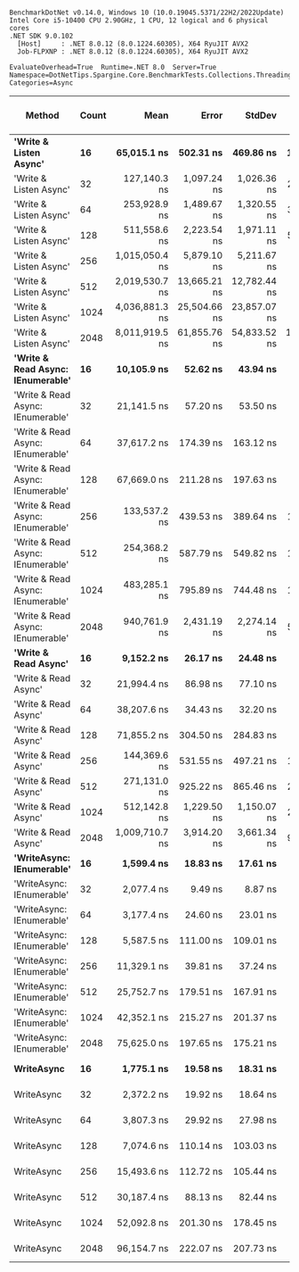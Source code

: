 ```

BenchmarkDotNet v0.14.0, Windows 10 (10.0.19045.5371/22H2/2022Update)
Intel Core i5-10400 CPU 2.90GHz, 1 CPU, 12 logical and 6 physical cores
.NET SDK 9.0.102
  [Host]     : .NET 8.0.12 (8.0.1224.60305), X64 RyuJIT AVX2
  Job-FLPXNP : .NET 8.0.12 (8.0.1224.60305), X64 RyuJIT AVX2

EvaluateOverhead=True  Runtime=.NET 8.0  Server=True  
Namespace=DotNetTips.Spargine.Core.BenchmarkTests.Collections.Threading  Categories=Async  

```
| Method                            | Count | Mean           | Error        | StdDev       | StdErr       | Min            | Q1             | Median         | Q3             | Max            | Op/s      | CI99.9% Margin | Iterations | Kurtosis | MValue | Skewness | Rank | LogicalGroup | Baseline | Exceptions | Completed Work Items | Lock Contentions | Code Size | Gen0   | Allocated |
|---------------------------------- |------ |---------------:|-------------:|-------------:|-------------:|---------------:|---------------:|---------------:|---------------:|---------------:|----------:|---------------:|-----------:|---------:|-------:|---------:|-----:|------------- |--------- |-----------:|---------------------:|-----------------:|----------:|-------:|----------:|
| **&#39;Write &amp; Listen Async&#39;**            | **16**    |    **65,015.1 ns** |    **502.31 ns** |    **469.86 ns** |    **121.32 ns** |    **64,261.3 ns** |    **64,698.3 ns** |    **64,973.8 ns** |    **65,240.2 ns** |    **65,870.1 ns** |  **15,381.0** |    **-53.1585 ns** |      **15.00** |    **1.963** |  **2.000** |   **0.2991** |   **20** | *****            | **No**       |          **-** |                    **-** |                **-** |   **2,794 B** |      **-** |   **4.08 KB** |
| &#39;Write &amp; Listen Async&#39;            | 32    |   127,140.3 ns |  1,097.24 ns |  1,026.36 ns |    265.01 ns |   125,843.4 ns |   126,330.1 ns |   127,005.6 ns |   127,741.3 ns |   129,368.7 ns |   7,865.3 |   -125.0028 ns |      15.00 |    2.308 |  2.000 |   0.7104 |   25 | *            | No       |          - |                    - |                - |   2,794 B |      - |   6.13 KB |
| &#39;Write &amp; Listen Async&#39;            | 64    |   253,928.9 ns |  1,489.67 ns |  1,320.55 ns |    352.93 ns |   251,679.5 ns |   253,002.1 ns |   253,984.0 ns |   254,658.2 ns |   256,330.5 ns |   3,938.1 |   -169.4661 ns |      14.00 |    2.051 |  2.000 |   0.2161 |   28 | *            | No       |          - |                    - |                - |   2,794 B |      - |  11.38 KB |
| &#39;Write &amp; Listen Async&#39;            | 128   |   511,558.6 ns |  2,223.54 ns |  1,971.11 ns |    526.80 ns |   507,716.9 ns |   511,093.0 ns |   511,901.0 ns |   512,669.7 ns |   515,041.4 ns |   1,954.8 |   -256.4002 ns |      14.00 |    2.607 |  2.000 |  -0.4883 |   31 | *            | No       |          - |                    - |                - |   2,794 B |      - |  21.51 KB |
| &#39;Write &amp; Listen Async&#39;            | 256   | 1,015,050.4 ns |  5,879.10 ns |  5,211.67 ns |  1,392.88 ns | 1,006,831.2 ns | 1,011,687.9 ns | 1,015,280.3 ns | 1,017,903.9 ns | 1,024,017.8 ns |     985.2 |   -689.4386 ns |      14.00 |    1.989 |  2.000 |   0.0120 |   33 | *            | No       |          - |                    - |                - |   2,784 B |      - |  41.93 KB |
| &#39;Write &amp; Listen Async&#39;            | 512   | 2,019,530.7 ns | 13,665.21 ns | 12,782.44 ns |  3,300.41 ns | 2,001,255.1 ns | 2,010,919.5 ns | 2,017,555.5 ns | 2,028,785.9 ns | 2,037,191.4 ns |     495.2 | -1,642.7064 ns |      15.00 |    1.601 |  2.000 |   0.0114 |   34 | *            | No       |          - |                    - |                - |   2,784 B |      - |  82.14 KB |
| &#39;Write &amp; Listen Async&#39;            | 1024  | 4,036,881.3 ns | 25,504.66 ns | 23,857.07 ns |  6,159.87 ns | 4,001,454.7 ns | 4,023,659.8 ns | 4,034,114.1 ns | 4,049,983.6 ns | 4,084,965.6 ns |     247.7 | -3,072.4350 ns |      15.00 |    2.275 |  2.000 |   0.4924 |   35 | *            | No       |          - |                    - |                - |   2,788 B |      - | 162.34 KB |
| &#39;Write &amp; Listen Async&#39;            | 2048  | 8,011,919.5 ns | 61,855.76 ns | 54,833.52 ns | 14,654.87 ns | 7,945,720.3 ns | 7,969,609.4 ns | 8,004,770.3 ns | 8,037,001.6 ns | 8,149,953.1 ns |     124.8 | -7,320.4372 ns |      14.00 |    3.314 |  2.000 |   0.8628 |   36 | *            | No       |          - |                    - |                - |   2,788 B |      - | 322.37 KB |
| **&#39;Write &amp; Read Async: IEnumerable&#39;** | **16**    |    **10,105.9 ns** |     **52.62 ns** |     **43.94 ns** |     **12.19 ns** |     **9,980.7 ns** |    **10,094.2 ns** |    **10,116.1 ns** |    **10,122.7 ns** |    **10,164.1 ns** |  **98,952.0** |      **0.4064 ns** |      **13.00** |    **5.389** |  **2.000** |  **-1.5581** |   **10** | *****            | **No**       |          **-** |              **16.0238** |           **0.0106** |     **519 B** | **0.0458** |   **5.15 KB** |
| &#39;Write &amp; Read Async: IEnumerable&#39; | 32    |    21,141.5 ns |     57.20 ns |     53.50 ns |     13.81 ns |    21,057.9 ns |    21,100.6 ns |    21,142.5 ns |    21,171.9 ns |    21,229.8 ns |  47,300.3 |      0.5927 ns |      15.00 |    1.843 |  2.000 |   0.1061 |   13 | *            | No       |          - |              32.0316 |           0.0002 |     519 B | 0.0916 |   8.82 KB |
| &#39;Write &amp; Read Async: IEnumerable&#39; | 64    |    37,617.2 ns |    174.39 ns |    163.12 ns |     42.12 ns |    37,370.5 ns |    37,515.2 ns |    37,548.0 ns |    37,729.3 ns |    37,969.8 ns |  26,583.6 |    -13.5591 ns |      15.00 |    2.281 |  2.000 |   0.6208 |   17 | *            | No       |          - |              64.0911 |           0.0004 |     519 B | 0.1221 |  17.32 KB |
| &#39;Write &amp; Read Async: IEnumerable&#39; | 128   |    67,669.0 ns |    211.28 ns |    197.63 ns |     51.03 ns |    67,402.8 ns |    67,531.2 ns |    67,572.4 ns |    67,872.8 ns |    67,962.1 ns |  14,777.8 |    -18.0144 ns |      15.00 |    1.372 |  2.000 |   0.2531 |   21 | *            | No       |          - |             128.0841 |                - |     519 B | 0.3662 |  34.07 KB |
| &#39;Write &amp; Read Async: IEnumerable&#39; | 256   |   133,537.2 ns |    439.53 ns |    389.64 ns |    104.13 ns |   132,776.8 ns |   133,358.8 ns |   133,583.6 ns |   133,795.7 ns |   134,251.5 ns |   7,488.6 |    -45.0672 ns |      14.00 |    2.264 |  2.000 |  -0.2293 |   26 | *            | No       |          - |             256.0469 |           0.0005 |     519 B | 0.7324 |  67.32 KB |
| &#39;Write &amp; Read Async: IEnumerable&#39; | 512   |   254,368.2 ns |    587.79 ns |    549.82 ns |    141.96 ns |   253,447.0 ns |   253,996.2 ns |   254,239.6 ns |   254,825.2 ns |   255,198.6 ns |   3,931.3 |    -63.4819 ns |      15.00 |    1.683 |  2.000 |   0.1228 |   28 | *            | No       |          - |             512.1553 |                - |     519 B | 1.4648 | 133.57 KB |
| &#39;Write &amp; Read Async: IEnumerable&#39; | 1024  |   483,285.1 ns |    795.89 ns |    744.48 ns |    192.22 ns |   481,942.5 ns |   482,785.4 ns |   483,264.5 ns |   483,888.0 ns |   484,180.6 ns |   2,069.2 |    -88.6120 ns |      15.00 |    1.702 |  2.000 |  -0.4476 |   30 | *            | No       |          - |            1024.8848 |                - |     519 B | 2.9297 | 265.82 KB |
| &#39;Write &amp; Read Async: IEnumerable&#39; | 2048  |   940,761.9 ns |  2,431.19 ns |  2,274.14 ns |    587.18 ns |   936,227.1 ns |   939,619.5 ns |   940,640.9 ns |   942,385.9 ns |   944,846.6 ns |   1,063.0 |   -286.0898 ns |      15.00 |    2.231 |  2.000 |  -0.2548 |   32 | *            | No       |          - |            2050.4385 |                - |     519 B | 5.8594 | 530.07 KB |
| **&#39;Write &amp; Read Async&#39;**              | **16**    |     **9,152.2 ns** |     **26.17 ns** |     **24.48 ns** |      **6.32 ns** |     **9,104.1 ns** |     **9,133.8 ns** |     **9,144.6 ns** |     **9,171.1 ns** |     **9,183.4 ns** | **109,263.7** |      **4.3392 ns** |      **15.00** |    **1.718** |  **2.000** |  **-0.2453** |    **9** | *****            | **No**       |          **-** |              **16.0251** |           **0.0092** |     **520 B** | **0.0458** |   **5.12 KB** |
| &#39;Write &amp; Read Async&#39;              | 32    |    21,994.4 ns |     86.98 ns |     77.10 ns |     20.61 ns |    21,816.4 ns |    21,957.1 ns |    22,007.1 ns |    22,047.8 ns |    22,095.7 ns |  45,466.2 |     -3.3031 ns |      14.00 |    2.714 |  2.000 |  -0.7123 |   14 | *            | No       |          - |              32.0342 |           0.0001 |     520 B | 0.0610 |    8.8 KB |
| &#39;Write &amp; Read Async&#39;              | 64    |    38,207.6 ns |     34.43 ns |     32.20 ns |      8.31 ns |    38,163.1 ns |    38,185.0 ns |    38,200.9 ns |    38,224.5 ns |    38,283.1 ns |  26,172.8 |      3.3427 ns |      15.00 |    2.716 |  2.000 |   0.6520 |   17 | *            | No       |          - |              64.0345 |                - |     520 B | 0.1831 |   17.3 KB |
| &#39;Write &amp; Read Async&#39;              | 128   |    71,855.2 ns |    304.50 ns |    284.83 ns |     73.54 ns |    71,418.1 ns |    71,613.3 ns |    71,896.4 ns |    72,039.5 ns |    72,376.8 ns |  13,916.9 |    -29.2708 ns |      15.00 |    1.727 |  2.000 |   0.1181 |   22 | *            | No       |          - |             128.0985 |           0.0005 |     520 B | 0.3662 |  34.05 KB |
| &#39;Write &amp; Read Async&#39;              | 256   |   144,369.6 ns |    531.55 ns |    497.21 ns |    128.38 ns |   143,611.1 ns |   143,997.7 ns |   144,346.4 ns |   144,623.5 ns |   145,323.3 ns |   6,926.7 |    -56.6899 ns |      15.00 |    2.131 |  2.000 |   0.2615 |   27 | *            | No       |          - |             256.0684 |           0.0005 |     520 B | 0.7324 |   67.3 KB |
| &#39;Write &amp; Read Async&#39;              | 512   |   271,131.0 ns |    925.22 ns |    865.46 ns |    223.46 ns |   269,540.9 ns |   270,755.2 ns |   271,023.7 ns |   271,943.8 ns |   272,293.5 ns |   3,688.3 |   -104.2298 ns |      15.00 |    1.781 |  2.000 |  -0.1729 |   29 | *            | No       |          - |             512.1289 |                - |     520 B | 0.9766 | 133.55 KB |
| &#39;Write &amp; Read Async&#39;              | 1024  |   512,142.8 ns |  1,229.50 ns |  1,150.07 ns |    296.95 ns |   509,577.4 ns |   511,343.3 ns |   512,385.2 ns |   512,883.3 ns |   513,870.8 ns |   1,952.6 |   -140.9736 ns |      15.00 |    2.417 |  2.000 |  -0.3930 |   31 | *            | No       |          - |            1024.3105 |                - |     520 B | 2.9297 |  265.8 KB |
| &#39;Write &amp; Read Async&#39;              | 2048  | 1,009,710.7 ns |  3,914.20 ns |  3,661.34 ns |    945.35 ns | 1,003,051.9 ns | 1,007,385.4 ns | 1,009,870.6 ns | 1,011,441.6 ns | 1,016,289.7 ns |     990.4 |   -465.1773 ns |      15.00 |    2.189 |  2.000 |   0.0196 |   33 | *            | No       |          - |            2048.8672 |                - |     520 B | 5.8594 | 530.05 KB |
| **&#39;WriteAsync: IEnumerable&#39;**         | **16**    |     **1,599.4 ns** |     **18.83 ns** |     **17.61 ns** |      **4.55 ns** |     **1,573.8 ns** |     **1,585.6 ns** |     **1,595.4 ns** |     **1,610.9 ns** |     **1,631.6 ns** | **625,238.6** |      **5.2265 ns** |      **15.00** |    **1.758** |  **2.000** |   **0.2469** |    **1** | *****            | **No**       |          **-** |               **1.0291** |                **-** |     **513 B** | **0.0172** |   **1.65 KB** |
| &#39;WriteAsync: IEnumerable&#39;         | 32    |     2,077.4 ns |      9.49 ns |      8.87 ns |      2.29 ns |     2,065.4 ns |     2,070.6 ns |     2,077.0 ns |     2,084.6 ns |     2,090.6 ns | 481,359.4 |      6.3544 ns |      15.00 |    1.499 |  2.000 |   0.0932 |    3 | *            | No       |          - |               1.0287 |                - |     513 B | 0.0153 |   1.65 KB |
| &#39;WriteAsync: IEnumerable&#39;         | 64    |     3,177.4 ns |     24.60 ns |     23.01 ns |      5.94 ns |     3,138.5 ns |     3,158.5 ns |     3,183.0 ns |     3,193.7 ns |     3,212.0 ns | 314,720.1 |      4.5295 ns |      15.00 |    1.494 |  2.000 |  -0.1508 |    5 | *            | No       |          - |               1.0187 |                - |     513 B | 0.0305 |    2.9 KB |
| &#39;WriteAsync: IEnumerable&#39;         | 128   |     5,587.5 ns |    111.00 ns |    109.01 ns |     27.25 ns |     5,377.4 ns |     5,514.6 ns |     5,582.6 ns |     5,640.0 ns |     5,801.3 ns | 178,971.7 |     -5.6266 ns |      16.00 |    2.330 |  2.000 |   0.0983 |    7 | *            | No       |          - |               1.0146 |                - |     513 B | 0.0534 |   5.15 KB |
| &#39;WriteAsync: IEnumerable&#39;         | 256   |    11,329.1 ns |     39.81 ns |     37.24 ns |      9.61 ns |    11,260.5 ns |    11,308.3 ns |    11,324.4 ns |    11,357.5 ns |    11,396.6 ns |  88,268.5 |      2.6930 ns |      15.00 |    2.017 |  2.000 |   0.0549 |   11 | *            | No       |          - |               1.0016 |           0.0000 |     513 B | 0.0916 |    9.4 KB |
| &#39;WriteAsync: IEnumerable&#39;         | 512   |    25,752.7 ns |    179.51 ns |    167.91 ns |     43.36 ns |    25,418.7 ns |    25,691.6 ns |    25,755.2 ns |    25,850.9 ns |    25,987.9 ns |  38,830.8 |    -14.1777 ns |      15.00 |    2.138 |  2.000 |  -0.4206 |   15 | *            | No       |          - |               1.0003 |           0.0000 |     513 B | 0.1831 |  17.65 KB |
| &#39;WriteAsync: IEnumerable&#39;         | 1024  |    42,352.1 ns |    215.27 ns |    201.37 ns |     51.99 ns |    42,104.0 ns |    42,202.9 ns |    42,317.7 ns |    42,510.3 ns |    42,800.4 ns |  23,611.6 |    -18.4963 ns |      15.00 |    2.268 |  2.000 |   0.6013 |   18 | *            | No       |          - |               1.0001 |                - |     513 B | 0.3662 |   33.9 KB |
| &#39;WriteAsync: IEnumerable&#39;         | 2048  |    75,625.0 ns |    197.65 ns |    175.21 ns |     46.83 ns |    75,398.1 ns |    75,462.8 ns |    75,626.1 ns |    75,746.2 ns |    75,957.4 ns |  13,223.1 |    -16.4136 ns |      14.00 |    1.715 |  2.000 |   0.2501 |   23 | *            | No       |          - |               1.0000 |           0.0002 |     513 B | 0.7324 |  66.15 KB |
| **WriteAsync**                        | **16**    |     **1,775.1 ns** |     **19.58 ns** |     **18.31 ns** |      **4.73 ns** |     **1,743.1 ns** |     **1,763.0 ns** |     **1,777.0 ns** |     **1,785.0 ns** |     **1,805.7 ns** | **563,338.9** |      **5.1357 ns** |      **15.00** |    **2.058** |  **2.000** |  **-0.2177** |    **2** | *****            | **No**       |          **-** |               **1.0150** |           **0.0000** |     **514 B** | **0.0153** |   **1.63 KB** |
| WriteAsync                        | 32    |     2,372.2 ns |     19.92 ns |     18.64 ns |      4.81 ns |     2,339.4 ns |     2,358.5 ns |     2,376.5 ns |     2,384.4 ns |     2,401.4 ns | 421,550.0 |      5.0940 ns |      15.00 |    1.745 |  2.000 |  -0.2102 |    4 | *            | No       |          - |               1.0151 |                - |     514 B | 0.0153 |   1.63 KB |
| WriteAsync                        | 64    |     3,807.3 ns |     29.92 ns |     27.98 ns |      7.23 ns |     3,767.8 ns |     3,788.4 ns |     3,808.3 ns |     3,826.8 ns |     3,861.3 ns | 262,656.5 |      3.8874 ns |      15.00 |    1.875 |  2.000 |   0.1634 |    6 | *            | No       |          - |               1.0190 |           0.0000 |     514 B | 0.0305 |   2.88 KB |
| WriteAsync                        | 128   |     7,074.6 ns |    110.14 ns |    103.03 ns |     26.60 ns |     6,896.5 ns |     7,020.1 ns |     7,054.2 ns |     7,135.8 ns |     7,244.1 ns | 141,350.1 |     -5.8006 ns |      15.00 |    1.956 |  2.000 |   0.1656 |    8 | *            | No       |          - |               1.0195 |           0.0000 |     514 B | 0.0534 |   5.13 KB |
| WriteAsync                        | 256   |    15,493.6 ns |    112.72 ns |    105.44 ns |     27.22 ns |    15,350.4 ns |    15,400.9 ns |    15,509.6 ns |    15,550.1 ns |    15,694.4 ns |  64,543.0 |     -6.1121 ns |      15.00 |    1.916 |  2.000 |   0.2043 |   12 | *            | No       |          - |               1.0005 |           0.0001 |     514 B | 0.0916 |   9.38 KB |
| WriteAsync                        | 512   |    30,187.4 ns |     88.13 ns |     82.44 ns |     21.29 ns |    29,993.9 ns |    30,147.9 ns |    30,189.0 ns |    30,255.8 ns |    30,284.2 ns |  33,126.4 |     -3.1428 ns |      15.00 |    2.615 |  2.000 |  -0.6632 |   16 | *            | No       |          - |               1.0001 |                - |     514 B | 0.1831 |  17.63 KB |
| WriteAsync                        | 1024  |    52,092.8 ns |    201.30 ns |    178.45 ns |     47.69 ns |    51,748.0 ns |    52,000.6 ns |    52,077.4 ns |    52,168.8 ns |    52,479.0 ns |  19,196.5 |    -16.8462 ns |      14.00 |    2.834 |  2.000 |   0.2496 |   19 | *            | No       |          - |               1.0000 |           0.0001 |     514 B | 0.3662 |  33.88 KB |
| WriteAsync                        | 2048  |    96,154.7 ns |    222.07 ns |    207.73 ns |     53.64 ns |    95,726.4 ns |    96,047.6 ns |    96,148.6 ns |    96,306.1 ns |    96,515.6 ns |  10,399.9 |    -19.3176 ns |      15.00 |    2.361 |  2.000 |  -0.2120 |   24 | *            | No       |          - |               1.0000 |           0.0001 |     514 B | 0.7324 |  66.13 KB |
